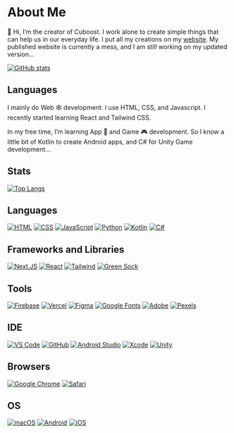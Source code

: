 # About Me

👋 Hi, I’m the creator of Cuboost. I work alone to create simple things that can help us in our everyday life. I put all my creations on my [website](https://cuboost-website.web.app/). My published website is currently a mess, and I am still working on my updated version...

[![GitHub stats](https://github-readme-stats.vercel.app/api?username=cuboost)](https://github.com/cuboost?tab=repositories)


## Languages
I mainly do Web 🕸️ development: I use HTML, CSS, and Javascript. I recently started learning React and Tailwind CSS.

In my free time, I’m learning App 📱 and Game 🎮 development. So I know a little bit of Kotlin to create Android apps, and C# for Unity Game development...

## Stats
[![Top Langs](https://github-readme-stats.vercel.app/api/top-langs/?username=cuboost)](https://github.com/cuboost?tab=repositories)

## Languages
[![HTML](https://img.shields.io/badge/HTML-E34F26?style=for-the-badge&logo=html5&logoColor=white)](https://html.spec.whatwg.org/multipage/)
[![CSS](https://img.shields.io/badge/CSS-1572B6?style=for-the-badge&logo=css3&logoColor=white)](https://w3.org/Style/CSS)
[![JavaScript](https://img.shields.io/badge/JavaScript-F7DF1E?style=for-the-badge&logo=javascript&logoColor=white)](https://javascript.com)
[![Python](https://img.shields.io/badge/Python-3776AB.svg?style=for-the-badge&logo=Python&logoColor=white)](https://www.python.org/)
[![Kotlin](https://img.shields.io/badge/Kotlin-7F52FF.svg?style=for-the-badge&logo=Kotlin&logoColor=white)](https://kotlinlang.org/)
[![C#](https://img.shields.io/badge/C%20Sharp-239120.svg?style=for-the-badge&logo=C-Sharp&logoColor=white)](https://learn.microsoft.com/en-us/dotnet/csharp/)

## Frameworks and Libraries
[![Next.JS](https://img.shields.io/badge/Next.js-000000.svg?style=for-the-badge&logo=nextdotjs&logoColor=white)](https://nextjs.org/)
[![React](https://img.shields.io/badge/React%20-%2361DAFB.svg?&style=for-the-badge&logo=React&logoColor=white)](https://react.dev/)
[![Tailwind](https://img.shields.io/badge/Tailwind%20CSS-06B6D4.svg?style=for-the-badge&logo=Tailwind-CSS&logoColor=white)](https://tailwindcss.com/)
[![Green Sock](https://img.shields.io/badge/GreenSock-88CE02.svg?style=for-the-badge&logo=GreenSock&logoColor=white)](https://greensock.com/)

## Tools
[![Firebase](https://img.shields.io/badge/Firebase-FFCA28.svg?style=for-the-badge&logo=Firebase&logoColor=black)](https://firebase.google.com/)
[![Vercel](https://img.shields.io/badge/Vercel-000000.svg?style=for-the-badge&logo=Vercel&logoColor=white)](https://vercel.com/)
[![Figma](https://img.shields.io/badge/Figma-F24E1E.svg?style=for-the-badge&logo=Figma&logoColor=white)](https://www.figma.com/)
[![Google Fonts](https://img.shields.io/badge/Google%20Fonts-4285F4.svg?style=for-the-badge&logo=Google-Fonts&logoColor=white)](https://fonts.google.com/)
[![Adobe](https://img.shields.io/badge/Adobe-FF0000.svg?style=for-the-badge&logo=Adobe&logoColor=white)](https://www.adobe.com/)
[![Pexels](https://img.shields.io/badge/Pexels-05A081.svg?style=for-the-badge&logo=Pexels&logoColor=white)](https://www.pexels.com/)

## IDE
[![VS Code](https://img.shields.io/badge/Visual_Studio_Code-0078D4?style=for-the-badge&logo=visual%20studio%20code&logoColor=white)](https://code.visualstudio.com)
[![GitHub](https://img.shields.io/badge/GitHub-181717.svg?style=for-the-badge&logo=GitHub&logoColor=white)](https://github.com)
[![Android Studio](https://img.shields.io/badge/Android%20Studio-3DDC84.svg?style=for-the-badge&logo=Android-Studio&logoColor=white)](https://developer.android.com/studio)
[![Xcode](https://img.shields.io/badge/Xcode-147EFB.svg?style=for-the-badge&logo=Xcode&logoColor=white)](https://developer.apple.com/xcode/)
[![Unity](https://img.shields.io/badge/Unity-FFFFFF.svg?style=for-the-badge&logo=Unity&logoColor=black)](https://unity.com/)

## Browsers
[![Google Chrome](https://img.shields.io/badge/Google_chrome-4285F4?style=for-the-badge&logo=Google-chrome&logoColor=white)](https://google.com/chrome/)
[![Safari](https://img.shields.io/badge/Safari-000000.svg?style=for-the-badge&logo=Safari&logoColor=white)](https://www.apple.com/safari/)

## OS
[![macOS](https://img.shields.io/badge/macOS-000000.svg?style=for-the-badge&logo=macOS&logoColor=white)](https://www.apple.com/mac/)
[![Android](https://img.shields.io/badge/Android-3DDC84.svg?style=for-the-badge&logo=Android&logoColor=white)](https://www.android.com/)
[![iOS](https://img.shields.io/badge/iOS-000000.svg?style=for-the-badge&logo=iOS&logoColor=white)](https://www.apple.com/ios/)
